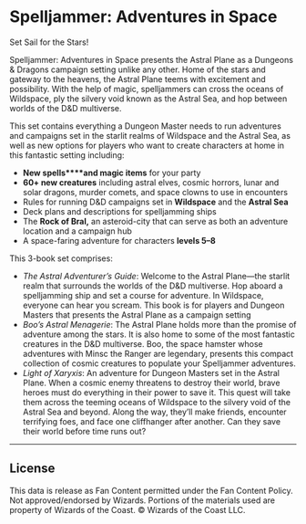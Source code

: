 # Spelljammer: Adventures in Space

Set Sail for the Stars!

Spelljammer: Adventures in Space presents the Astral Plane as a Dungeons & Dragons campaign setting unlike any other. Home of the stars and gateway to the heavens, the Astral Plane teems with excitement and possibility. With the help of magic, spelljammers can cross the oceans of Wildspace, ply the silvery void known as the Astral Sea, and hop between worlds of the D&D multiverse.

This set contains everything a Dungeon Master needs to run adventures and campaigns set in the starlit realms of Wildspace and the Astral Sea, as well as new options for players who want to create characters at home in this fantastic setting including:

- **New spells****and magic items** for your party
- **60+ new creatures** including astral elves, cosmic horrors, lunar and solar dragons, murder comets, and space clowns to use in encounters
- Rules for running D&D campaigns set in **Wildspace** and the **Astral Sea**
- Deck plans and descriptions for spelljamming ships
- The **Rock of Bral,** an asteroid-city that can serve as both an adventure location and a campaign hub
- A space-faring adventure for characters **levels 5–8**

This 3-book set comprises:

- _The Astral Adventurer’s Guide_: Welcome to the Astral Plane—the starlit realm that surrounds the worlds of the D&D multiverse. Hop aboard a spelljamming ship and set a course for adventure. In Wildspace, everyone can hear you scream. This book is for players and Dungeon Masters that presents the Astral Plane as a campaign setting
- _Boo’s Astral Menagerie_: The Astral Plane holds more than the promise of adventure among the stars. It is also home to some of the most fantastic creatures in the D&D multiverse. Boo, the space hamster whose adventures with Minsc the Ranger are legendary, presents this compact collection of cosmic creatures to populate your Spelljammer adventures.
- _Light of Xaryxis_: An adventure for Dungeon Masters set in the Astral Plane. When a cosmic enemy threatens to destroy their world, brave heroes must do everything in their power to save it. This quest will take them across the teeming oceans of Wildspace to the silvery void of the Astral Sea and beyond. Along the way, they’ll make friends, encounter terrifying foes, and face one cliffhanger after another. Can they save their world before time runs out?

---

## License

This data is release as Fan Content permitted under the Fan Content Policy. Not approved/endorsed by Wizards. Portions of the materials used are property of Wizards of the Coast. © Wizards of the Coast LLC.
